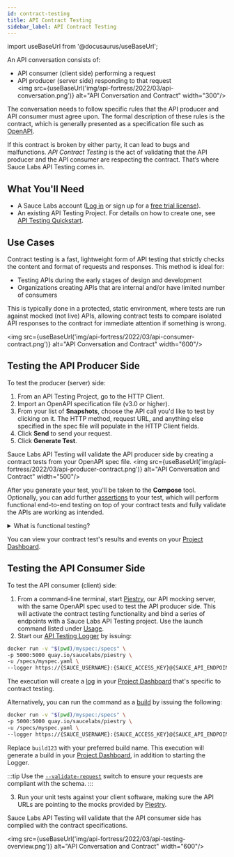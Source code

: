 ```yaml
---
id: contract-testing
title: API Contract Testing
sidebar_label: API Contract Testing
---
```


import useBaseUrl from '@docusaurus/useBaseUrl';

An API conversation consists of:
* API consumer (client side) performing a request
* API producer (server side) responding to that request<br/><img src={useBaseUrl('img/api-fortress/2022/03/api-conversation.png')} alt="API Conversation and Contract" width="300"/>

The conversation needs to follow specific rules that the API producer and API consumer must agree upon. The formal description of these rules is the contract, which is generally presented as a specification file such as [OpenAPI](https://swagger.io/docs/specification/about/).

If this contract is broken by either party, it can lead to bugs and malfunctions. _API Contract Testing_ is the act of validating that the API producer and the API consumer are respecting the contract. That’s where Sauce Labs API Testing comes in.

## What You'll Need
* A Sauce Labs account ([Log in](https://accounts.saucelabs.com/am/XUI/#login/) or sign up for a [free trial license](https://saucelabs.com/sign-up)).
* An existing API Testing Project. For details on how to create one, see [API Testing Quickstart](/api-testing/quickstart/).


## Use Cases

Contract testing is a fast, lightweight form of API testing that strictly checks the content and format of requests and responses. This method is ideal for:
* Testing APIs during the early stages of design and development
* Organizations creating APIs that are internal and/or have limited number of consumers

This is typically done in a protected, static environment, where tests are run against mocked (not live) APIs, allowing contract tests to compare isolated API responses to the contract for immediate attention if something is wrong.

<img src={useBaseUrl('img/api-fortress/2022/03/api-consumer-contract.png')} alt="API Conversation and Contract" width="600"/>

## Testing the API Producer Side
To test the producer (server) side:
1. From an API Testing Project, go to the HTTP Client.
2. Import an OpenAPI specification file (v3.0 or higher).
3. From your list of **Snapshots**, choose the API call you'd like to test by clicking on it. The HTTP method, request URL, and anything else specified in the spec file will populate in the HTTP Client fields.
4. Click **Send** to send your request.
5. Click **Generate Test**.

Sauce Labs API Testing will validate the API producer side by creating a contract tests from your OpenAPI spec file.
<img src={useBaseUrl('img/api-fortress/2022/03/api-producer-contract.png')} alt="API Conversation and Contract" width="500"/>

After you generate your test, you'll be taken to the **Compose** tool. Optionally, you can add further [assertions](/api-testing/composer/) to your test, which will perform functional end-to-end testing on top of your contract tests and fully validate the APIs are working as intended.

<details><summary>What is functional testing?</summary>
<i>Functional (end-to-end) testing</i> is a more robust, data-driven method that checks the API logic and consumer flows. If your organization is creating a large-scale API program that will have public APIs with third-party consumers, for example, functional testing is ideal. That's where adding functional testing to complement your contract testing strategy can give your development team insight into how accurately your APIs render, and ultimately bring products to market faster.
</details>

You can view your contract test's results and events on your [Project Dashboard](/api-testing/project-dashboard/).

## Testing the API Consumer Side
To test the API consumer (client) side:
1. From a command-line terminal, start [Piestry](/api-testing/mocking/), our API mocking server, with the same OpenAPI spec used to test the API producer side. This will activate the contract testing functionality and bind a series of endpoints with a Sauce Labs API Testing project. Use the launch command listed under [Usage](/api-testing/mocking/#usage).
2. Start our [API Testing Logger](/api-testing/logger/) by issuing:
  ```bash
  docker run -v "$(pwd)/myspec:/specs" \
  -p 5000:5000 quay.io/saucelabs/piestry \
  -u /specs/myspec.yaml \
  --logger https://{SAUCE_USERNAME}:{SAUCE_ACCESS_KEY}@{SAUCE_API_ENDPOINT}/{hook_id}/insights/events/_contract
  ```

  The execution will create a [log](/api-testing/project-dashboard/#test-logs) in your [Project Dashboard](/api-testing/project-dashboard/) that's specific to contract testing.

  Alternatively, you can run the command as a [build](/api-testing/project-dashboard/#test-build-reports) by issuing the following:
  ```bash
  docker run -v "$(pwd)/myspec:/specs" \
  -p 5000:5000 quay.io/saucelabs/piestry \
  -u /specs/myspec.yaml \
  --logger https://{SAUCE_USERNAME}:{SAUCE_ACCESS_KEY}@{SAUCE_API_ENDPOINT}/{hook_id}/insights/events/_contract?buildId=build123
  ```

  Replace `build123` with your preferred build name. This execution will generate a build in your [Project Dashboard](/api-testing/project-dashboard/), in addition to starting the Logger.

:::tip
Use the [`--validate-request`](/api-testing/mocking/#validate-request) switch to ensure your requests are compliant with the schema.
:::

3. Run your unit tests against your client software, making sure the API URLs are pointing to the mocks provided by [Piestry](/api-testing/mocking/).

Sauce Labs API Testing will validate that the API consumer side has complied with the contract specifications.

<img src={useBaseUrl('img/api-fortress/2022/03/api-testing-overview.png')} alt="API Conversation and Contract" width="600"/>
